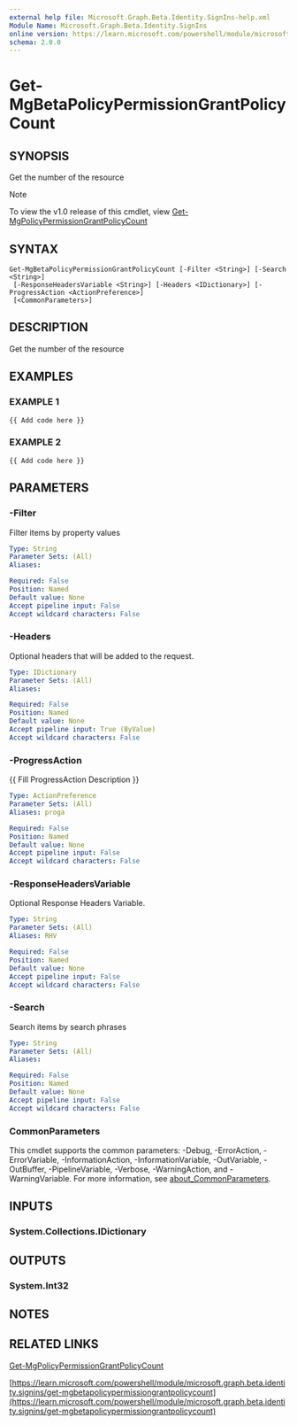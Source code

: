 ```yaml
---
external help file: Microsoft.Graph.Beta.Identity.SignIns-help.xml
Module Name: Microsoft.Graph.Beta.Identity.SignIns
online version: https://learn.microsoft.com/powershell/module/microsoft.graph.beta.identity.signins/get-mgbetapolicypermissiongrantpolicycount
schema: 2.0.0
---
```


# Get-MgBetaPolicyPermissionGrantPolicyCount

## SYNOPSIS
Get the number of the resource

> [!NOTE]
> To view the v1.0 release of this cmdlet, view [Get-MgPolicyPermissionGrantPolicyCount](/powershell/module/Microsoft.Graph.Identity.SignIns/Get-MgPolicyPermissionGrantPolicyCount?view=graph-powershell-1.0)

## SYNTAX

```
Get-MgBetaPolicyPermissionGrantPolicyCount [-Filter <String>] [-Search <String>]
 [-ResponseHeadersVariable <String>] [-Headers <IDictionary>] [-ProgressAction <ActionPreference>]
 [<CommonParameters>]
```

## DESCRIPTION
Get the number of the resource

## EXAMPLES

### EXAMPLE 1
```
{{ Add code here }}
```

### EXAMPLE 2
```
{{ Add code here }}
```

## PARAMETERS

### -Filter
Filter items by property values

```yaml
Type: String
Parameter Sets: (All)
Aliases:

Required: False
Position: Named
Default value: None
Accept pipeline input: False
Accept wildcard characters: False
```

### -Headers
Optional headers that will be added to the request.

```yaml
Type: IDictionary
Parameter Sets: (All)
Aliases:

Required: False
Position: Named
Default value: None
Accept pipeline input: True (ByValue)
Accept wildcard characters: False
```

### -ProgressAction
{{ Fill ProgressAction Description }}

```yaml
Type: ActionPreference
Parameter Sets: (All)
Aliases: proga

Required: False
Position: Named
Default value: None
Accept pipeline input: False
Accept wildcard characters: False
```

### -ResponseHeadersVariable
Optional Response Headers Variable.

```yaml
Type: String
Parameter Sets: (All)
Aliases: RHV

Required: False
Position: Named
Default value: None
Accept pipeline input: False
Accept wildcard characters: False
```

### -Search
Search items by search phrases

```yaml
Type: String
Parameter Sets: (All)
Aliases:

Required: False
Position: Named
Default value: None
Accept pipeline input: False
Accept wildcard characters: False
```

### CommonParameters
This cmdlet supports the common parameters: -Debug, -ErrorAction, -ErrorVariable, -InformationAction, -InformationVariable, -OutVariable, -OutBuffer, -PipelineVariable, -Verbose, -WarningAction, and -WarningVariable. For more information, see [about_CommonParameters](http://go.microsoft.com/fwlink/?LinkID=113216).

## INPUTS

### System.Collections.IDictionary
## OUTPUTS

### System.Int32
## NOTES

## RELATED LINKS
[Get-MgPolicyPermissionGrantPolicyCount](/powershell/module/Microsoft.Graph.Identity.SignIns/Get-MgPolicyPermissionGrantPolicyCount?view=graph-powershell-1.0)

[https://learn.microsoft.com/powershell/module/microsoft.graph.beta.identity.signins/get-mgbetapolicypermissiongrantpolicycount](https://learn.microsoft.com/powershell/module/microsoft.graph.beta.identity.signins/get-mgbetapolicypermissiongrantpolicycount)




